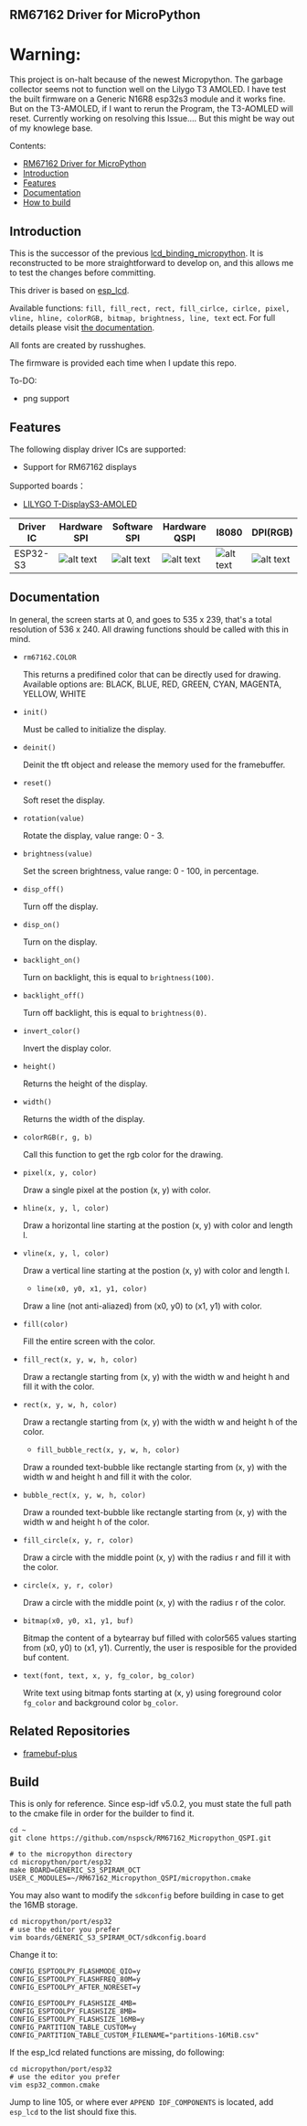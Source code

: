RM67162 Driver for MicroPython
------------------------------
# Warning:
This project is on-halt because of the newest Micropython. The garbage collector seems not to function well on the Lilygo T3 AMOLED. I have test the built firmware on a Generic N16R8 esp32s3 module and it works fine. But on the T3-AMOLED, if I want to rerun the Program, the T3-AOMLED will reset. Currently working on resolving this Issue.... But this might be way out of my knowlege base.

Contents:

- [RM67162 Driver for MicroPython](#rm67162-driver-for-microPython)
- [Introduction](#introduction)
- [Features](#features)
- [Documentation](#documentation)
- [How to build](#build)

## Introduction
This is the successor of the previous [lcd_binding_micropython](https://github.com/nspsck/lcd_binding_micropython). 
It is reconstructed to be more straightforward to develop on, and this allows me to test the changes before committing.

This driver is based on [esp_lcd](https://docs.espressif.com/projects/esp-idf/en/latest/esp32/api-reference/peripherals/lcd.html).

Available functions: `fill, fill_rect, rect, fill_cirlce, cirlce, pixel, vline, hline, colorRGB, bitmap, brightness, line, text` ect.
For full details please visit [the documentation](#documentation).

All fonts are created by russhughes.

The firmware is provided each time when I update this repo. 

To-DO:
- png support

## Features

The following display driver ICs are supported:
- Support for RM67162 displays

Supported boards：
- [LILYGO T-DisplayS3-AMOLED](https://github.com/Xinyuan-LilyGO/T-Display-S3-AMOLED)

| Driver IC | Hardware SPI     | Software SPI     | Hardware QSPI    | I8080            | DPI(RGB)         |
| --------- | ---------------- | ---------------- | ---------------- | ---------------- | ---------------- |
| ESP32-S3  | ![alt text][2]   | ![alt text][2]   | ![alt text][1]   | ![alt text][2]   | ![alt text][2]   |

[1]: https://camo.githubusercontent.com/bd5f5f82b920744ff961517942e99a46699fee58737cd9b31bf56e5ca41b781b/68747470733a2f2f696d672e736869656c64732e696f2f62616467652f2d737570706f727465642d677265656e
[2]: https://img.shields.io/badge/-not%20support-lightgrey
[3]: https://img.shields.io/badge/-untested-red
[4]: https://img.shields.io/badge/-todo-blue

## Documentation
In general, the screen starts at 0, and goes to 535 x 239, that's a total resolution of 536 x 240. All drawing functions should be called with this in mind.

- `rm67162.COLOR`

  This returns a predifined color that can be directly used for drawing. Available options are: BLACK, BLUE, RED, GREEN, CYAN, MAGENTA, YELLOW, WHITE

- `init()`

  Must be called to initialize the display.

- `deinit()`

  Deinit the tft object and release the memory used for the framebuffer.

- `reset()`

  Soft reset the display.

- `rotation(value)`

  Rotate the display, value range: 0 - 3.

- `brightness(value)`

  Set the screen brightness, value range: 0 - 100, in percentage.

- `disp_off()`

  Turn off the display.

- `disp_on()`

  Turn on the display.

- `backlight_on()`

  Turn on backlight, this is equal to `brightness(100)`.

- `backlight_off()`

  Turn off backlight, this is equal to `brightness(0)`.

- `invert_color()`

  Invert the display color.

- `height()`

  Returns the height of the display.

- `width()`

  Returns the width of the display.

- `colorRGB(r, g, b)`

  Call this function to get the rgb color for the drawing.

- `pixel(x, y, color)`

  Draw a single pixel at the postion (x, y) with color.

- `hline(x, y, l, color)`

  Draw a horizontal line starting at the postion (x, y) with color and length l. 

- `vline(x, y, l, color)`

  Draw a vertical line starting at the postion (x, y) with color and length l.

  - `line(x0, y0, x1, y1, color)`

  Draw a line (not anti-aliazed) from (x0, y0) to (x1, y1) with color.

- `fill(color)`

  Fill the entire screen with the color.

- `fill_rect(x, y, w, h, color)`

  Draw a rectangle starting from (x, y) with the width w and height h and fill it with the color.

- `rect(x, y, w, h, color)`

  Draw a rectangle starting from (x, y) with the width w and height h of the color.

  - `fill_bubble_rect(x, y, w, h, color)`

  Draw a rounded text-bubble like rectangle starting from (x, y) with the width w and height h and fill it with the color.

- `bubble_rect(x, y, w, h, color)`

  Draw a rounded text-bubble like rectangle starting from (x, y) with the width w and height h of the color.

- `fill_circle(x, y, r, color)`

  Draw a circle with the middle point (x, y) with the radius r and fill it with the color.

- `circle(x, y, r, color)`

  Draw a circle with the middle point (x, y) with the radius r of the color.

- `bitmap(x0, y0, x1, y1, buf)`

  Bitmap the content of a bytearray buf filled with color565 values starting from (x0, y0) to (x1, y1). Currently, the user is resposible for the provided buf content.

- `text(font, text, x, y, fg_color, bg_color)`

  Write text using bitmap fonts starting at (x, y) using foreground color `fg_color` and background color `bg_color`.


## Related Repositories

- [framebuf-plus](https://github.com/lbuque/framebuf-plus)


## Build
This is only for reference. Since esp-idf v5.0.2, you must state the full path to the cmake file in order for the builder to find it.
```Shell
cd ~
git clone https://github.com/nspsck/RM67162_Micropython_QSPI.git

# to the micropython directory
cd micropython/port/esp32
make BOARD=GENERIC_S3_SPIRAM_OCT USER_C_MODULES=~/RM67162_Micropython_QSPI/micropython.cmake
```
You may also want to modify the `sdkconfig` before building in case to get the 16MB storage.
```Shell
cd micropython/port/esp32
# use the editor you prefer
vim boards/GENERIC_S3_SPIRAM_OCT/sdkconfig.board 
```
Change it to:
```Shell
CONFIG_ESPTOOLPY_FLASHMODE_QIO=y
CONFIG_ESPTOOLPY_FLASHFREQ_80M=y
CONFIG_ESPTOOLPY_AFTER_NORESET=y

CONFIG_ESPTOOLPY_FLASHSIZE_4MB=
CONFIG_ESPTOOLPY_FLASHSIZE_8MB=
CONFIG_ESPTOOLPY_FLASHSIZE_16MB=y
CONFIG_PARTITION_TABLE_CUSTOM=y
CONFIG_PARTITION_TABLE_CUSTOM_FILENAME="partitions-16MiB.csv"
```
If the esp_lcd related functions are missing, do following:
```Shell
cd micropython/port/esp32
# use the editor you prefer
vim esp32_common.cmake
```
Jump to line 105, or where ever `APPEND IDF_COMPONENTS` is located, add `esp_lcd` to the list should fixe this.
